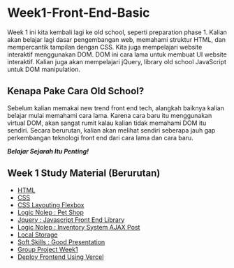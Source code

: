 # Week1-Front-End-Basic

Week 1 ini kita kembali lagi ke old school, seperti preparation phase 1. Kalian akan belajar lagi dasar pengembangan web, memahami struktur HTML, dan mempercantik tampilan dengan CSS. Kita juga mempelajari website interaktif menggunakan DOM. DOM ini cara lama untuk membuat UI website interaktif. Kalian juga akan mempelajari jQuery, library old school JavaScript untuk DOM manipulation.

## Kenapa Pake Cara Old School?
Sebelum kalian memakai new trend front end tech, alangkah baiknya kalian belajar mulai memahami cara lama. Karena cara baru itu menggunakan virtual DOM, akan sangat rumit kalau kalian tidak memahami DOM itu sendiri. Secara berurutan, kalian akan melihat sendiri seberapa jauh gap perkembangan teknologi front end dari cara lama dan cara baru.

***Belajar Sejarah Itu Penting!***


## Week 1 Study Material (Berurutan)
- [HTML](https://github.com/RPN-Phase-2/Week1-Front-End-Basic/blob/main/study-material/html.md)
- [CSS](https://github.com/RPN-Phase-2/Week1-Front-End-Basic/blob/main/study-material/css.md)
- [CSS Layouting Flexbox](https://github.com/RPN-Phase-2/Week1-Front-End-Basic/blob/main/study-material/css-flexbox.md)
- [Logic Nolep : Pet Shop](https://github.com/RPN-Phase-2/Week1-Front-End-Basic/blob/main/study-material/ln-pet-shop.md)
- [Jquery : Javascript Front End Library](https://github.com/RPN-Phase-2/Week1-Front-End-Basic/blob/main/study-material/jquery.md)
- [Logic Nolep : Inventory System AJAX Post](https://github.com/RPN-Phase-2/Week1-Front-End-Basic/blob/main/study-material/ln-ajax-post.md)
- [Local Storage](https://github.com/RPN-Phase-2/Week1-Front-End-Basic/blob/main/study-material/local-storage.md)
- [Soft Skills : Good Presentation](https://github.com/RPN-Phase-2/Week1-Front-End-Basic/blob/main/study-material/sk-good-presentation.md)
- [Group Project Week1](https://github.com/RPN-Phase-2/Week1-Front-End-Basic/blob/main/study-material/gp-week1.md)
- [Deploy Frontend Using Vercel](https://github.com/RPN-Phase-2/Week1-Front-End-Basic/blob/main/study-material/deploy-vercel.md)
